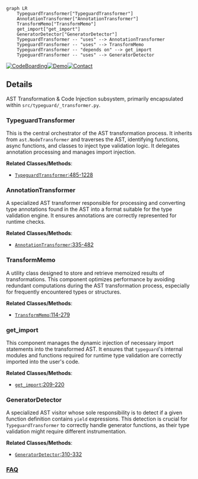 ```mermaid
graph LR
    TypeguardTransformer["TypeguardTransformer"]
    AnnotationTransformer["AnnotationTransformer"]
    TransformMemo["TransformMemo"]
    get_import["get_import"]
    GeneratorDetector["GeneratorDetector"]
    TypeguardTransformer -- "uses" --> AnnotationTransformer
    TypeguardTransformer -- "uses" --> TransformMemo
    TypeguardTransformer -- "depends on" --> get_import
    TypeguardTransformer -- "uses" --> GeneratorDetector
```

[![CodeBoarding](https://img.shields.io/badge/Generated%20by-CodeBoarding-9cf?style=flat-square)](https://github.com/CodeBoarding/GeneratedOnBoardings)[![Demo](https://img.shields.io/badge/Try%20our-Demo-blue?style=flat-square)](https://www.codeboarding.org/demo)[![Contact](https://img.shields.io/badge/Contact%20us%20-%20contact@codeboarding.org-lightgrey?style=flat-square)](mailto:contact@codeboarding.org)

## Details

AST Transformation & Code Injection subsystem, primarily encapsulated within `src/typeguard/_transformer.py`.

### TypeguardTransformer
This is the central orchestrator of the AST transformation process. It inherits from `ast.NodeTransformer` and traverses the AST, identifying functions, async functions, and classes to inject type validation logic. It delegates annotation processing and manages import injection.


**Related Classes/Methods**:

- <a href="https://github.com/agronholm/typeguard/blob/master/src/typeguard/_transformer.py#L485-L1228" target="_blank" rel="noopener noreferrer">`TypeguardTransformer`:485-1228</a>


### AnnotationTransformer
A specialized AST transformer responsible for processing and converting type annotations found in the AST into a format suitable for the type validation engine. It ensures annotations are correctly represented for runtime checks.


**Related Classes/Methods**:

- <a href="https://github.com/agronholm/typeguard/blob/master/src/typeguard/_transformer.py#L335-L482" target="_blank" rel="noopener noreferrer">`AnnotationTransformer`:335-482</a>


### TransformMemo
A utility class designed to store and retrieve memoized results of transformations. This component optimizes performance by avoiding redundant computations during the AST transformation process, especially for frequently encountered types or structures.


**Related Classes/Methods**:

- <a href="https://github.com/agronholm/typeguard/blob/master/src/typeguard/_transformer.py#L114-L279" target="_blank" rel="noopener noreferrer">`TransformMemo`:114-279</a>


### get_import
This component manages the dynamic injection of necessary import statements into the transformed AST. It ensures that `typeguard`'s internal modules and functions required for runtime type validation are correctly imported into the user's code.


**Related Classes/Methods**:

- <a href="https://github.com/agronholm/typeguard/blob/master/src/typeguard/_transformer.py#L209-L220" target="_blank" rel="noopener noreferrer">`get_import`:209-220</a>


### GeneratorDetector
A specialized AST visitor whose sole responsibility is to detect if a given function definition contains `yield` expressions. This detection is crucial for `TypeguardTransformer` to correctly handle generator functions, as their type validation might require different instrumentation.


**Related Classes/Methods**:

- <a href="https://github.com/agronholm/typeguard/blob/master/src/typeguard/_transformer.py#L310-L332" target="_blank" rel="noopener noreferrer">`GeneratorDetector`:310-332</a>




### [FAQ](https://github.com/CodeBoarding/GeneratedOnBoardings/tree/main?tab=readme-ov-file#faq)